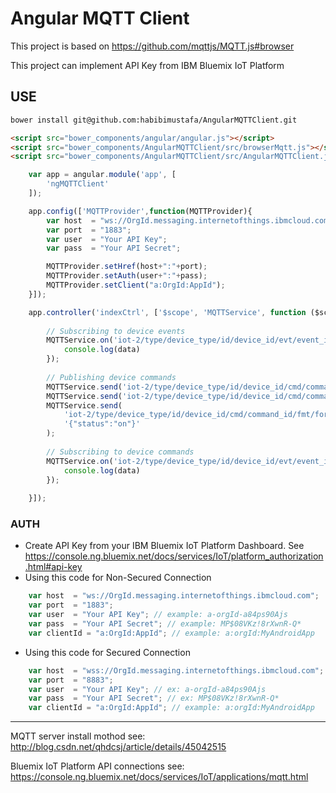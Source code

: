 # Angular MQTT Client

This project is based on https://github.com/mqttjs/MQTT.js#browser

This project can implement API Key from IBM Bluemix IoT Platform

## USE

```bash
bower install git@github.com:habibimustafa/AngularMQTTClient.git
```


```html
<script src="bower_components/angular/angular.js"></script>
<script src="bower_components/AngularMQTTClient/src/browserMqtt.js"></script>
<script src="bower_components/AngularMQTTClient/src/AngularMQTTClient.js"></script>

```


```javascript
    var app = angular.module('app', [
        'ngMQTTClient'
    ]);

    app.config(['MQTTProvider',function(MQTTProvider){
        var host  = "ws://OrgId.messaging.internetofthings.ibmcloud.com";
        var port  = "1883";
        var user  = "Your API Key";
        var pass  = "Your API Secret";

        MQTTProvider.setHref(host+":"+port);
        MQTTProvider.setAuth(user+":"+pass);
        MQTTProvider.setClient("a:OrgId:AppId");
    }]);

    app.controller('indexCtrl', ['$scope', 'MQTTService', function ($scope, MQTTService) {
        
        // Subscribing to device events
        MQTTService.on('iot-2/type/device_type/id/device_id/evt/event_id/fmt/format_string', function(data){
            console.log(data)
        });
        
        // Publishing device commands
        MQTTService.send('iot-2/type/device_type/id/device_id/cmd/command_id/fmt/format_string','on');
        MQTTService.send('iot-2/type/device_type/id/device_id/cmd/command_id/fmt/format_string','off');
        MQTTService.send(
            'iot-2/type/device_type/id/device_id/cmd/command_id/fmt/format_string',
            '{"status":"on"}'
        );
        
        // Subscribing to device commands
        MQTTService.on('iot-2/type/device_type/id/device_id/evt/event_id/fmt/format_string', function(data){
            console.log(data)
        });
        
    }]);

```

### AUTH
- Create API Key from your IBM Bluemix IoT Platform Dashboard. 
See https://console.ng.bluemix.net/docs/services/IoT/platform_authorization.html#api-key
- Using this code for Non-Secured Connection
```javascript
    var host  = "ws://OrgId.messaging.internetofthings.ibmcloud.com";
    var port  = "1883";
    var user  = "Your API Key"; // example: a-orgId-a84ps90Ajs
    var pass  = "Your API Secret"; // example: MP$08VKz!8rXwnR-Q*
    var clientId = "a:OrgId:AppId"; // example: a:orgId:MyAndroidApp
```
- Using this code for Secured Connection
```javascript
    var host  = "wss://OrgId.messaging.internetofthings.ibmcloud.com";
    var port  = "8883";
    var user  = "Your API Key"; // ex: a-orgId-a84ps90Ajs
    var pass  = "Your API Secret"; // ex: MP$08VKz!8rXwnR-Q*
    var clientId = "a:OrgId:AppId"; // example: a:orgId:MyAndroidApp
```

---
MQTT server install mothod see: http://blog.csdn.net/qhdcsj/article/details/45042515

Bluemix IoT Platform API connections see: https://console.ng.bluemix.net/docs/services/IoT/applications/mqtt.html
